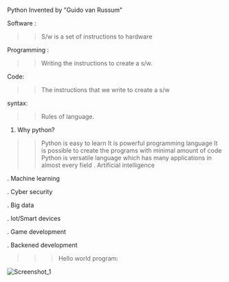 Python Invented by "Guido van Russum"

Software :
 >> S/w is a set of instructions to hardware

Programming :
 >>Writing the instructions to create a s/w.

Code:
>> The instructions that we write to create a s/w

syntax:
 >> Rules of language.
1. Why python?
>> Python is easy to learn 
>> It is powerful programming language
>> It is possible to create the programs with minimal amount of code
>> Python is versatile language which has many applications in almost every field
   . Artificial intelligence
   
   . Machine learning
   
   . Cyber security 
   
   . Big data 
   
   . Iot/Smart devices 
   
   . Game development 
   
   . Backened development 
   
>>> Hello world program:
>>> 
![Screenshot_1](https://github.com/lekhanasarikonda/Python/assets/134198650/39e542fa-bf88-4e63-9242-238d6a117c95)
